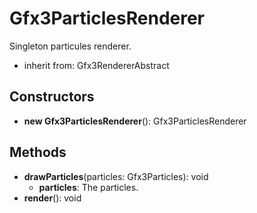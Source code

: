 # Gfx3ParticlesRenderer

Singleton particules renderer.
- inherit from: Gfx3RendererAbstract
## Constructors
* **new Gfx3ParticlesRenderer**(): Gfx3ParticlesRenderer   
## Methods
* **drawParticles**(particles: Gfx3Particles): void   
  * **particles**: The particles.
* **render**(): void   
